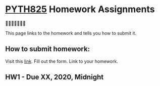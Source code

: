 # [PYTH825](https://github.com/rodriguezda/python825.github.io/) Homework Assignments
🎉🎈🎂🍾🎊🍻💃

This page links to the homework and tells you how to submit it.


## How to submit homework:

Visit this [link](https://airtable.com/shrkVBubJyA9rp77k). Fill out the form. Link to your homework.

## HW1 - Due XX, 2020, Midnight




